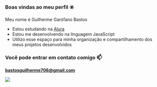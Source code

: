 ### Boas vindas ao meu perfil ☣️

Meu nome é Guilherme Garófano Bastos

- Estou estudando na [Alura](https://www.alura.com.br)
- Estou me desenvolvendo na linguagem JavaScript
- Utilizo esse espaço para minha organização e compartilhamento dos meus projetos desenvolvidos
  
### Você pode entrar em contato comigo 📫

**bastosguilherme706@gmail.com**


![](https://media1.tenor.com/m/kNbjoX2F_OcAAAAC/chad-monke.gif)
